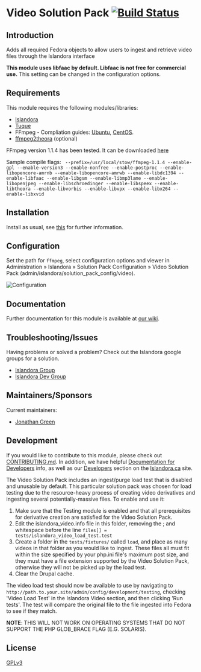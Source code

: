 # Video Solution Pack [![Build Status](https://travis-ci.org/Islandora/islandora_solution_pack_video.png?branch=7.x)](https://travis-ci.org/Islandora/islandora_solution_pack_video)

## Introduction

Adds all required Fedora objects to allow users to ingest and retrieve video files through the Islandora interface

**This module uses libfaac by default. Libfaac is not free for commercial use.** This setting can be changed in the configuration options.

## Requirements

This module requires the following modules/libraries:

* [Islandora](https://github.com/islandora/islandora)
* [Tuque](https://github.com/islandora/tuque)
* FFmpeg - Compliation guides: [Ubuntu](https://ffmpeg.org/trac/ffmpeg/wiki/UbuntuCompilationGuide
), [CentOS](http://ffmpeg.org/trac/ffmpeg/wiki/CentosCompilationGuide).
* [ffmpeg2theora](http://v2v.cc/~j/ffmpeg2theora/) (optional)

FFmpeg version 1.1.4 has been tested. It can be downloaded [here](http://www.ffmpeg.org/releases/ffmpeg-1.1.4.tar.gz)

Sample compile flags: ` --prefix=/usr/local/stow/ffmpeg-1.1.4 --enable-gpl --enable-version3 --enable-nonfree --enable-postproc --enable-libopencore-amrnb --enable-libopencore-amrwb --enable-libdc1394 --enable-libfaac --enable-libgsm --enable-libmp3lame --enable-libopenjpeg --enable-libschroedinger --enable-libspeex --enable-libtheora --enable-libvorbis --enable-libvpx --enable-libx264 --enable-libxvid`

## Installation

Install as usual, see [this](https://drupal.org/documentation/install/modules-themes/modules-7) for further information.

## Configuration

Set the path for `ffmpeg`, select configuration options and viewer in Administration » Islandora » Solution Pack Configuration » Video Solution Pack (admin/islandora/solution_pack_config/video).

![Configuration](https://cloud.githubusercontent.com/assets/1943338/19574828/4ff6559e-96e2-11e6-9453-6cb4fb019245.png)

## Documentation

Further documentation for this module is available at [our wiki](https://wiki.duraspace.org/display/ISLANDORA/Video+Solution+Pack).

## Troubleshooting/Issues

Having problems or solved a problem? Check out the Islandora google groups for a solution.

* [Islandora Group](https://groups.google.com/forum/?hl=en&fromgroups#!forum/islandora)
* [Islandora Dev Group](https://groups.google.com/forum/?hl=en&fromgroups#!forum/islandora-dev)


## Maintainers/Sponsors
Current maintainers:

* [Jonathan Green](https://github.com/jonathangreen)

## Development

If you would like to contribute to this module, please check out [CONTRIBUTING.md](CONTRIBUTING.md). In addition, we have helpful [Documentation for Developers](https://github.com/Islandora/islandora/wiki#wiki-documentation-for-developers) info, as well as our [Developers](http://islandora.ca/developers) section on the [Islandora.ca](http://islandora.ca) site.

The Video Solution Pack includes an ingest/purge load test that is disabled and unusable by default. This particular solution pack was chosen for load testing due to the resource-heavy process of creating video derivatives and ingesting several potentially-massive files. To enable and use it:

1. Make sure that the Testing module is enabled and that all prerequisites for derivative creation are satisfied for the Video Solution Pack.
2. Edit the islandora_video.info file in this folder, removing the ; and whitespace before the line `files[] = tests/islandora_video_load_test.test`
3. Create a folder in the `tests/fixtures/` called `load`, and place as many videos in that folder as you would like to ingest. These files all must fit within the size specified by your php.ini file's maximum post size, and they must have a file extension supported by the Video Solution Pack, otherwise they will not be picked up by the load test.
4. Clear the Drupal cache.

The video load test should now be available to use by navigating to `http://path.to.your.site/admin/config/development/testing`, checking 'Video Load Test' in the Islandora Video section, and then clicking 'Run tests'. The test will compare the original file to the file ingested into Fedora to see if they match.

**NOTE**: THIS WILL NOT WORK ON OPERATING SYSTEMS THAT DO NOT SUPPORT THE PHP GLOB_BRACE FLAG (E.G. SOLARIS).

## License

[GPLv3](http://www.gnu.org/licenses/gpl-3.0.txt)
